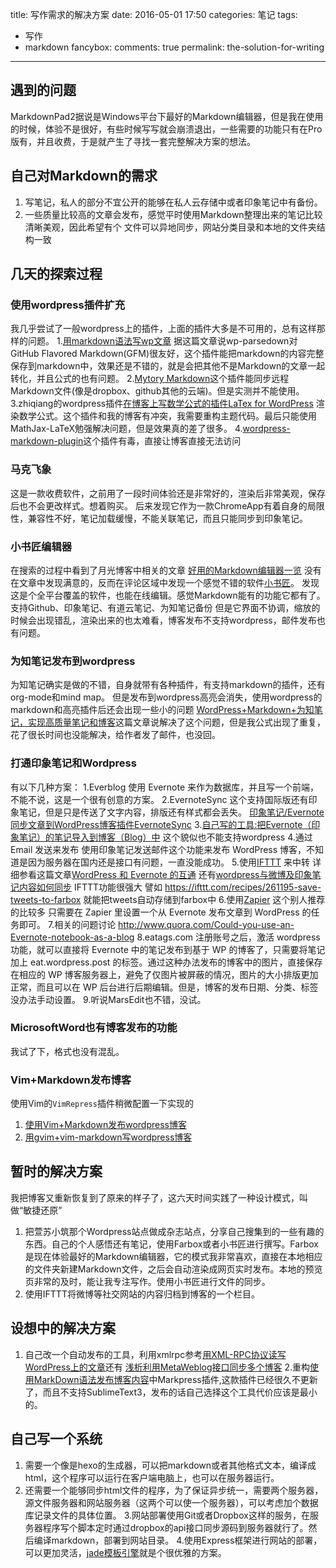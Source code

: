 title: 写作需求的解决方案
date: 2016-05-01 17:50
categories: 笔记
tags:
- 写作
- markdown
fancybox:
comments: true
permalink: the-solution-for-writing
---

## 遇到的问题
MarkdownPad2据说是Windows平台下最好的Markdown编辑器，但是我在使用的时候，体验不是很好，有些时候写写就会崩溃退出，一些需要的功能只有在Pro版有，并且收费，于是就产生了寻找一套完整解决方案的想法。

<!-- more -->

## 自己对Markdown的需求
1. 写笔记，私人的部分不宜公开的能够在私人云存储中或者印象笔记中有备份。
2. 一些质量比较高的文章会发布，感觉平时使用Markdown整理出来的笔记比较清晰美观，因此希望有个
文件可以异地同步，网站分类目录和本地的文件夹结构一致

## 几天的探索过程
### 使用wordpress插件扩充
我几乎尝试了一般wordpress上的插件，上面的插件大多是不可用的，总有这样那样的问题。
1.[用markdown语法写wp文章](http://www.litefeel.com/writing-wordpress-posts-in-markdown/)
据这篇文章说wp-parsedown对GitHub Flavored Markdown(GFM)很友好，这个插件能把markdown的内容完整保存到markdown中，效果还是不错的，就是会把其他不是Markdown的文章一起转化，并且公式的也有问题。
2.[Mytory Markdown](https://wordpress.org/plugins/mytory-markdown/)这个插件能同步远程Markdown文件(像是dropbox、github其他的云端)。但是实测并不能使用。
3.zhiqiang的wordpress插件[在博客上写数学公式的插件LaTex for WordPress](http://zhiqiang.org/blog/it/latex-for-wordpress.html)
渲染数学公式。这个插件和我的博客有冲突，我需要重构主题代码。最后只能使用MathJax-LaTeX勉强解决问题，但是效果真的差了很多。
4.[wordpress-markdown-plugin](http://www.powerxing.com/wordpress-markdown-plugin/)这个插件有毒，直接让博客直接无法访问

### 马克飞象
这是一款收费软件，之前用了一段时间体验还是非常好的，渲染后非常美观，保存后也不会更改样式。想着购买。
后来发现它作为一款ChromeApp有着自身的局限性，兼容性不好，笔记加载缓慢，不能关联笔记，而且只能同步到印象笔记。

### 小书匠编辑器
在搜索的过程中看到了月光博客中相关的文章
[好用的Markdown编辑器一览](http://www.williamlong.info/archives/4319.html)
没有在文章中发现满意的，反而在评论区域中发现一个感觉不错的软件[小书匠](http://markdown.xiaoshujiang.com/)。
发现这是个全平台覆盖的软件，也能在线编辑。感觉Markdown能有的功能它都有了。支持Github、印象笔记、有道云笔记、为知笔记备份
但是它界面不协调，缩放的时候会出现错乱，渲染出来的也太难看，博客发布不支持wordpress，邮件发布也有问题。

### 为知笔记发布到wordpress
为知笔记确实是做的不错，自身就带有各种插件，有支持markdown的插件，还有org-mode和mind map。
但是发布到wordpress高亮会消失，使用wordpress的markdown和高亮插件后还会出现一些小的问题
[WordPress+Markdown+为知笔记，实现高质量笔记和博客](http://www.paincker.com/wp-markdown-wiz-blog)这篇文章说解决了这个问题，但是我公式出现了重复，花了很长时间也没能解决，给作者发了邮件，也没回。

### 打通印象笔记和Wordpress
有以下几种方案：
1.Everblog
使用 Evernote 来作为数据库，并且写一个前端，不能不说，这是一个很有创意的方案。
2.EvernoteSync
这个支持国际版还有印象笔记，但是只是传送了文字内容，排版还有样式都会丢失。
[印象笔记/Evernote同步文章到WordPress博客插件EvernoteSync](http://seofangfa.com/wordpress-study/evernote-wordpress.html)
3.[自己写的工具:把Evernote（印象笔记）的笔记导入到博客（Blog）中](http://blog.csdn.net/muzizongheng/article/details/14164445)
这个貌似也不能支持wordpress
4.通过 Email 发送来发布
使用印象笔记发送邮件这个功能来发布 WordPress 博客，不知道是因为服务器在国内还是接口有问题，一直没能成功。
5.使用[IFTTT](https://ifttt.com/) 来中转
详细参看这篇文章[WordPress 和 Evernote 的互通](http://www.clarkchen.com/wordpress-%E5%92%8C-evernote-%E7%9A%84%E4%BA%92%E9%80%9A/)
还有[wordpress与微博及印象笔记内容如何同步](http://jingyan.baidu.com/article/0f5fb099e3ce206d8334ea01.html)
IFTTT功能很强大
譬如 https://ifttt.com/recipes/261195-save-tweets-to-farbox 就能把tweets自动存储到farbox中
6.使用[Zapier](https://zapier.com/)
这个别人推荐的比较多
只需要在 Zapier 里设置一个从 Evernote 发布文章到 WordPress 的任务即可。
7.相关的问题讨论
http://www.quora.com/Could-you-use-an-Evernote-notebook-as-a-blog
8.eatags.com
注册账号之后，激活 wordpress 功能，就可以直接将 Evernote 中的笔记发布到基于 WP 的博客了，只需要将笔记加上 eat.wordpress.post 的标签。通过这种办法发布的博客中的图片，直接保存在相应的 WP 博客服务器上，避免了仅图片被屏蔽的情况，图片的大小排版更加正常，而且可以在 WP 后台进行后期编辑。但是，博客的发布日期、分类、标签没办法手动设置。
9.听说MarsEdit也不错，没试。
### MicrosoftWord也有博客发布的功能
我试了下，格式也没有混乱。
### Vim+Markdown发布博客
使用Vim的`VimRepress`插件稍微配置一下实现的
1. [使用Vim+Markdown发布wordpress博客](http://www.domon.cn/vimmarkdown%E5%86%99wordpress%E5%8D%9A%E5%AE%A2.html)
2. [用gvim+vim-markdown写wordpress博客](http://www.furion.info/580.html)

## 暂时的解决方案
我把博客又重新恢复到了原来的样子了，这六天时间实践了一种设计模式，叫做“敏捷还原”
1. 把萱苏小筑那个Wordpress站点做成杂志站点，分享自己搜集到的一些有趣的东西。自己的个人感悟还有笔记，使用Farbox或者小书匠进行撰写。Farbox是现在体验最好的Markdown编辑器，它的模式我非常喜欢，直接在本地相应的文件夹新建Markdown文件，之后会自动渲染成网页实时发布。本地的预览页非常的及时，能让我专注写作。使用小书匠进行文件的同步。
2. 使用IFTTT将微博等社交网站的内容归档到博客的一个栏目。

## 设想中的解决方案
1. 自己改一个自动发布的工具，利用xmlrpc参考[用XML-RPC协议读写WordPress上的文章](http://www.neatstudio.com/show-1796-1.shtml)还有
[浅析利用MetaWeblog接口同步多个博客](http://developer.51cto.com/art/200907/135453.htm)
2.重构[使用MarkDown语法发布博客内容](http://www.yangzh.cn/archives/385)中Markpress插件,这款插件已经很久不更新了，而且不支持SublimeText3，发布的话自己选择这个工具代价应该是最小的。

## 自己写一个系统
1. 需要一个像是hexo的生成器，可以把markdown或者其他格式文本，编译成html，这个程序可以运行在客户端电脑上，也可以在服务器运行。
2. 还需要一个能够同步html文件的程序，为了保证异步统一，需要两个服务器，源文件服务器和网站服务器（这两个可以使一个服务器），可以考虑加个数据库记录文件的具体位置。
3.网站部署使用Git或者Dropbox这样的服务，在服务器程序写个脚本定时通过dropbox的api接口同步源码到服务器就行了。然后编译markdown，部署到网站目录。
4.使用Express框架进行网站的部署，可以更加灵活，[jade模板引擎](http://jade-lang.com/)就是个很优雅的方案。
